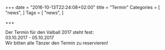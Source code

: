 +++
date = "2016-10-13T22:24:08+02:00"
title = "Termin"
Categories = [
  "news",
]
Tags = [
  "news",
]


+++

Der Termin für den Valball 2017 steht fest: <br/>03.10.2017 - 05.10.2017 <br/>Wir bitten alle Tänzer den Termin zu reservieren!